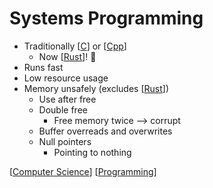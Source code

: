 # Systems Programming

- Traditionally [[C]] or [[Cpp]]
  - Now [[Rust]]! 🦀
- Runs fast
- Low resource usage
- Memory unsafely (excludes [[Rust]])
  - Use after free
  - Double free
    - Free memory twice --> corrupt
  - Buffer overreads and overwrites
  - Null pointers
    - Pointing to nothing

[[Computer Science]] [[Programming]]

[//begin]: # "Autogenerated link references for markdown compatibility"
[C]: c "C"
[Cpp]: cpp "C++"
[Rust]: rust "Rust"
[Computer Science]: computer-science "Computer Science"
[Programming]: programming "Programming"
[//end]: # "Autogenerated link references"